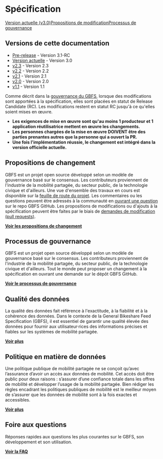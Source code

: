 # Spécification

<div class="landing-page">
   <a class="button" href="reference">Version actuelle (v3.0)</a><a class="button" href="https://github.com/MobilityData/gbfs/issues">Propositions de modification</a><a class="button" href="process">Processus de gouvernance</a>
</div>

## Versions de cette documentation

- [Pre-release](https://github.com/MobilityData/gbfs/blob/v3.1-RC/gbfs.md) - Version 3.1-RC
- [Version actuelle](reference) - Version 3.0
- [v2.3](https://github.com/MobilityData/gbfs/blob/v2.3/gbfs.md) - Version 2.3
- [v2.2](https://github.com/MobilityData/gbfs/blob/v2.2/gbfs.md) - Version 2.2
- [v2.1](https://github.com/MobilityData/gbfs/blob/v2.1/gbfs.md) - Version 2.1
- [v2.0](https://github.com/MobilityData/gbfs/blob/v2.0/gbfs.md) - Version 2.0
- [v1.1](https://github.com/MobilityData/gbfs/blob/v1.1/gbfs.md) - Version 1.1

Comme décrit dans la [gouvernance du GBFS](process), lorsque des modifications sont apportées à la spécification, elles sont placées en statut de Release Candidate (RC). Les modifications restent en statut RC jusqu'à ce qu'elles soient mises en œuvre.

- **Les exigences de mise en œuvre sont qu'au moins 1 producteur et 1 application réutilisatrice mettent en œuvre les changements.**
- **Les personnes chargées de la mise en œuvre DOIVENT être des parties prenantes autres que la personne qui a ouvert la PR.**
- **Une fois l'implémentation réussie, le changement est intégré dans la version officielle actuelle.**

## Propositions de changement

GBFS est un projet open source développé selon un modèle de gouvernance basé sur le consensus. Les contributeurs proviennent de l'industrie de la mobilité partagée, du secteur public, de la technologie civique et d'ailleurs. Une vue d'ensemble des travaux en cours est disponible sur la [feuille de route du projet](../community/#get-involved). Les commentaires ou les questions peuvent être adressés à la communauté en [ouvrant une question](https://github.com/MobilityData/gbfs/issues) sur le repo GBFS GitHub. Les propositions de modifications ou d'ajouts à la spécification peuvent être faites par le biais de [demandes de modification (pull requests)](https://github.com/MobilityData/gbfs/pulls).

**[Voir les propositions de changement](https://github.com/MobilityData/gbfs/issues)**

## Processus de gouvernance

GBFS est un projet open source développé selon un modèle de gouvernance basé sur le consensus. Les contributeurs proviennent de l'industrie de la mobilité partagée, du secteur public, de la technologie civique et d'ailleurs. Tout le monde peut proposer un changement à la spécification en ouvrant une demande sur le dépôt GBFS GitHub.

**[Voir le processus de gouvernance](process)**

## Qualité des données

La qualité des données fait référence à l'exactitude, à la fiabilité et à la cohérence des données. Dans le contexte de la General Bikeshare Feed Specification (GBFS), il est essentiel de garantir une qualité élevée des données pour fournir aux utilisateur·rices des informations précises et fiables sur les systèmes de mobilité partagée.

**[Voir plus](data-quality)**

## Politique en matière de données

Une politique publique de mobilité partagée ne se conçoit qu’avec l’assurance d’avoir un accès aux données de mobilité. Cet accès doit être public pour deux raisons : s’assurer d’une confiance totale dans les offres de mobilité et développer l’usage de la mobilité partagée. Bien rédiger les règles encadrant les politiques publiques de mobilité est le meilleur moyen de s’assurer que les données de mobilité sont à la fois exactes et accessibles.

**[Voir plus](data-policy)**

## Foire aux questions

Réponses rapides aux questions les plus courantes sur le GBFS, son développement et son utilisation.

**[Voir la FAQ](faq)**
